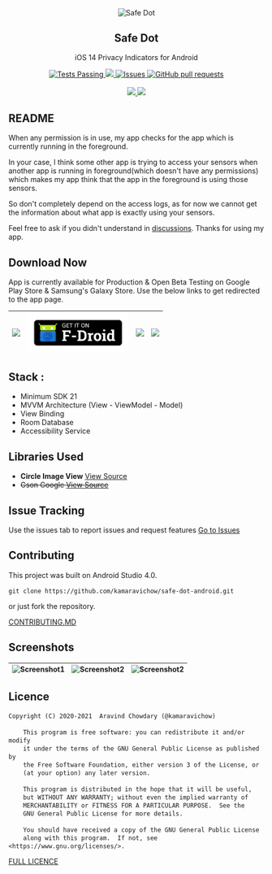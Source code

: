 <p align="center">
 <img width="100px" src="https://github.com/kamaravichow/safe-dot-android/blob/master/fastlane/metadata/android/en-US/images/icon.png?raw=true" align="center" alt="Safe Dot" />
 <h2 align="center">Safe Dot</h2>
 <p align="center">iOS 14 Privacy Indicators for Android</p>
</p>

<p align="center">
    <a href="https://github.com/kamaravichow/safe-dot-android/actions">
      <img alt="Tests Passing" src="https://github.com/kamaravichow/safe-dot-android/workflows/Android%20CI/badge.svg" />
    </a>
    <a href="https://github.com/kamaravichow/safe-dot-android/releases">
      <img src="https://img.shields.io/github/downloads/kamaravichow/safe-dot-android/total.svg" />
    </a>
    <a href="https://github.com/kamaravichow/safe-dot-android/issues">
      <img alt="Issues" src="https://img.shields.io/github/issues/kamaravichow/safe-dot-android?color=0088ff" />
    </a>
    <a href="https://github.com/kamaravichow/safe-dot-android/pulls">
      <img alt="GitHub pull requests" src="https://img.shields.io/github/issues-pr/kamaravichow/safe-dot-android?color=0088ff" />
    </a>
    <br />
    <br />
    <a href="https://play.google.com/store/apps/details?id=com.aravi.dot">
      <img src="https://img.shields.io/badge/Play%20Store-5K-blueviolet?style=for-the-badge"/>
    </a>
    <a href="https://galaxy.store/dotsafe">
      <img src="https://img.shields.io/badge/Galaxy%20Store-1.2K-ff69b4?style=for-the-badge"/>
    </a>
    
  </p>
 

## README
When any permission is in use, my app checks for the app which is currently running in the foreground. 

In your case, I think some other app is trying to access your sensors when another app is running in foreground(which doesn't have any permissions) which makes my app think that the app in the foreground is using those sensors.

So don't completely depend on the access logs, as for now we cannot get the information about what app is exactly using your sensors.

Feel free to ask if you didn't understand in [discussions](https://github.com/kamaravichow/safe-dot-android/discussions). Thanks for using my app.

## Download Now
App is currently available for Production & Open Beta Testing on Google Play Store & Samsung's Galaxy Store. Use the below links to get redirected to the app page.

|[<img src="https://github.com/kamaravichow/safe-dot-android/raw/master/docs/google-play-badge.png" width="200">](https://play.google.com/store/apps/details?id=com.aravi.dotpro)| [<img src="https://github.com/kamaravichow/safe-dot-android/raw/master/docs/f-droid-badge.png" width="200">](https://f-droid.org/packages/com.aravi.dot)| [<img src="https://github.com/kamaravichow/safe-dot-android/raw/master/docs/galaxy-store-badge.png" width="200">](https://galaxy.store/dotsafe)| [<img src="https://oculavis.de/img/apk_badge.png" width="200">](https://github.com/kamaravichow/safe-dot-android/releases/download/v3.1.0/app-v3.1.0.apk) |
|---|---|---|---|


## Stack :
- Minimum SDK 21
- MVVM Architecture (View - ViewModel - Model)
- View Binding
- Room Database
- Accessibility Service

## Libraries Used

- **Circle Image View** [View Source](https://github.com/hdodenhof/CircleImageView)
- ~~Gson Google [View Source](https://github.com/google/gson)~~

## Issue Tracking

Use the issues tab to report issues and request features 
[Go to Issues](https://github.com/kamaravichow/safe-dot-android/issues)

## Contributing

This project was built on Android Studio 4.0.

```
git clone https://github.com/kamaravichow/safe-dot-android.git
```

or just fork the repository.

[CONTRIBUTING.MD](https://github.com/kamaravichow/safe-dot-android/blob/master/CONTRIBUTING.md)

## Screenshots 
|![Screenshot1](https://github.com/kamaravichow/safe-dot-android/raw/master/docs/screenshot1.png)|![Screenshot2](https://github.com/kamaravichow/safe-dot-android/raw/master/docs/screenshot2.png)|![Screenshot2](https://github.com/kamaravichow/safe-dot-android/raw/master/docs/screenshot3.png)|
|---|---|---|



## Licence

```
Copyright (C) 2020-2021  Aravind Chowdary (@kamaravichow)

    This program is free software: you can redistribute it and/or modify
    it under the terms of the GNU General Public License as published by
    the Free Software Foundation, either version 3 of the License, or
    (at your option) any later version.

    This program is distributed in the hope that it will be useful,
    but WITHOUT ANY WARRANTY; without even the implied warranty of
    MERCHANTABILITY or FITNESS FOR A PARTICULAR PURPOSE.  See the
    GNU General Public License for more details.

    You should have received a copy of the GNU General Public License
    along with this program.  If not, see <https://www.gnu.org/licenses/>.

```
[FULL LICENCE](https://github.com/kamaravichow/safe-dot-android/blob/master/LICENSE)
